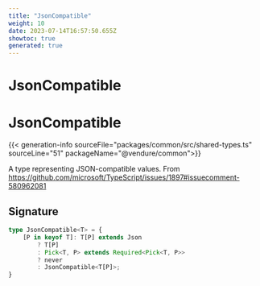 ```yaml
---
title: "JsonCompatible"
weight: 10
date: 2023-07-14T16:57:50.655Z
showtoc: true
generated: true
---
```

<!-- This file was generated from the Vendure source. Do not modify. Instead, re-run the "docs:build" script -->

# JsonCompatible
<div class="symbol">


# JsonCompatible

{{< generation-info sourceFile="packages/common/src/shared-types.ts" sourceLine="51" packageName="@vendure/common">}}

A type representing JSON-compatible values.
From https://github.com/microsoft/TypeScript/issues/1897#issuecomment-580962081

## Signature

```TypeScript
type JsonCompatible<T> = {
    [P in keyof T]: T[P] extends Json
        ? T[P]
        : Pick<T, P> extends Required<Pick<T, P>>
        ? never
        : JsonCompatible<T[P]>;
}
```
</div>
